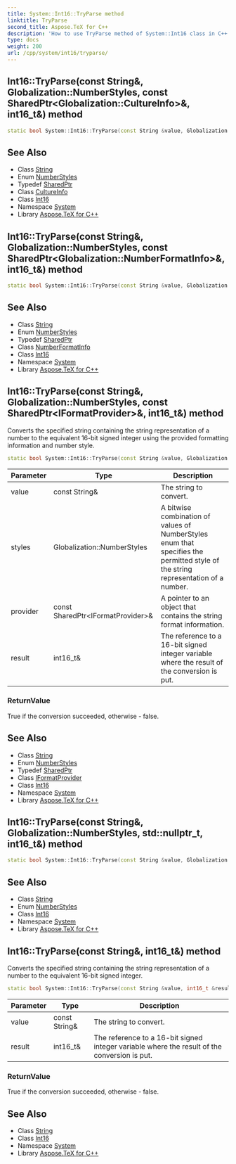 ```yaml
---
title: System::Int16::TryParse method
linktitle: TryParse
second_title: Aspose.TeX for C++
description: 'How to use TryParse method of System::Int16 class in C++.'
type: docs
weight: 200
url: /cpp/system/int16/tryparse/
---
```

## Int16::TryParse(const String\&, Globalization::NumberStyles, const SharedPtr\<Globalization::CultureInfo\>\&, int16_t\&) method




```cpp
static bool System::Int16::TryParse(const String &value, Globalization::NumberStyles styles, const SharedPtr<Globalization::CultureInfo> &culture, int16_t &result)
```

## See Also

* Class [String](../../string/)
* Enum [NumberStyles](../../../system.globalization/numberstyles/)
* Typedef [SharedPtr](../../sharedptr/)
* Class [CultureInfo](../../../system.globalization/cultureinfo/)
* Class [Int16](../)
* Namespace [System](../../)
* Library [Aspose.TeX for C++](../../../)
## Int16::TryParse(const String\&, Globalization::NumberStyles, const SharedPtr\<Globalization::NumberFormatInfo\>\&, int16_t\&) method




```cpp
static bool System::Int16::TryParse(const String &value, Globalization::NumberStyles styles, const SharedPtr<Globalization::NumberFormatInfo> &nfi, int16_t &result)
```

## See Also

* Class [String](../../string/)
* Enum [NumberStyles](../../../system.globalization/numberstyles/)
* Typedef [SharedPtr](../../sharedptr/)
* Class [NumberFormatInfo](../../../system.globalization/numberformatinfo/)
* Class [Int16](../)
* Namespace [System](../../)
* Library [Aspose.TeX for C++](../../../)
## Int16::TryParse(const String\&, Globalization::NumberStyles, const SharedPtr\<IFormatProvider\>\&, int16_t\&) method


Converts the specified string containing the string representation of a number to the equivalent 16-bit signed integer using the provided formatting information and number style.

```cpp
static bool System::Int16::TryParse(const String &value, Globalization::NumberStyles styles, const SharedPtr<IFormatProvider> &provider, int16_t &result)
```


| Parameter | Type | Description |
| --- | --- | --- |
| value | const String\& | The string to convert. |
| styles | Globalization::NumberStyles | A bitwise combination of values of NumberStyles enum that specifies the permitted style of the string representation of a number. |
| provider | const SharedPtr\<IFormatProvider\>\& | A pointer to an object that contains the string format information. |
| result | int16_t\& | The reference to a 16-bit signed integer variable where the result of the conversion is put. |

### ReturnValue

True if the conversion succeeded, otherwise - false.

## See Also

* Class [String](../../string/)
* Enum [NumberStyles](../../../system.globalization/numberstyles/)
* Typedef [SharedPtr](../../sharedptr/)
* Class [IFormatProvider](../../iformatprovider/)
* Class [Int16](../)
* Namespace [System](../../)
* Library [Aspose.TeX for C++](../../../)
## Int16::TryParse(const String\&, Globalization::NumberStyles, std::nullptr_t, int16_t\&) method




```cpp
static bool System::Int16::TryParse(const String &value, Globalization::NumberStyles styles, std::nullptr_t, int16_t &result)
```

## See Also

* Class [String](../../string/)
* Enum [NumberStyles](../../../system.globalization/numberstyles/)
* Class [Int16](../)
* Namespace [System](../../)
* Library [Aspose.TeX for C++](../../../)
## Int16::TryParse(const String\&, int16_t\&) method


Converts the specified string containing the string representation of a number to the equivalent 16-bit signed integer.

```cpp
static bool System::Int16::TryParse(const String &value, int16_t &result)
```


| Parameter | Type | Description |
| --- | --- | --- |
| value | const String\& | The string to convert. |
| result | int16_t\& | The reference to a 16-bit signed integer variable where the result of the conversion is put. |

### ReturnValue

True if the conversion succeeded, otherwise - false.

## See Also

* Class [String](../../string/)
* Class [Int16](../)
* Namespace [System](../../)
* Library [Aspose.TeX for C++](../../../)
